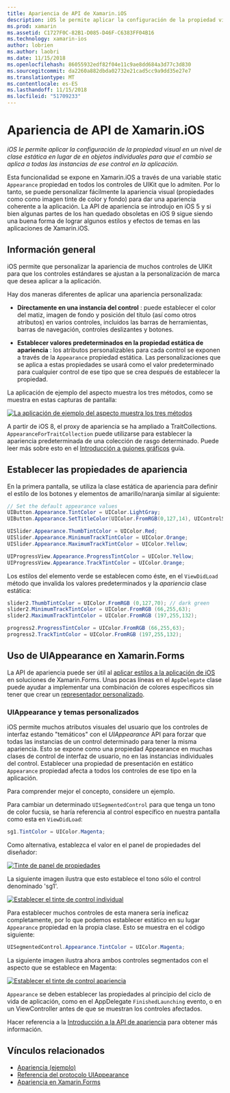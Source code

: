 ```yaml
---
title: Apariencia de API de Xamarin.iOS
description: iOS le permite aplicar la configuración de la propiedad visual en un nivel de clase estática en lugar de en objetos individuales para que el cambio se aplica a todas las instancias de ese control en la aplicación.
ms.prod: xamarin
ms.assetid: C1727F0C-82B1-D085-D46F-C6383FF04B16
ms.technology: xamarin-ios
author: lobrien
ms.author: laobri
ms.date: 11/15/2018
ms.openlocfilehash: 86055932edf82f04e11c9ae8dd684a3d77c3d830
ms.sourcegitcommit: da2260a882dbda02732e21cad5cc9a9dd35e27e7
ms.translationtype: MT
ms.contentlocale: es-ES
ms.lasthandoff: 11/15/2018
ms.locfileid: "51709233"
---
```

# <a name="appearance-api-in-xamarinios"></a>Apariencia de API de Xamarin.iOS

_iOS le permite aplicar la configuración de la propiedad visual en un nivel de clase estática en lugar de en objetos individuales para que el cambio se aplica a todas las instancias de ese control en la aplicación._

Esta funcionalidad se expone en Xamarin.iOS a través de una variable static `Appearance` propiedad en todos los controles de UIKit que lo admiten. Por lo tanto, se puede personalizar fácilmente la apariencia visual (propiedades como como imagen tinte de color y fondo) para dar una apariencia coherente a la aplicación. La API de apariencia se introdujo en iOS 5 y si bien algunas partes de los han quedado obsoletas en iOS 9 sigue siendo una buena forma de lograr algunos estilos y efectos de temas en las aplicaciones de Xamarin.iOS.

## <a name="overview"></a>Información general

iOS permite que personalizar la apariencia de muchos controles de UIKit para que los controles estándares se ajustan a la personalización de marca que desea aplicar a la aplicación.

Hay dos maneras diferentes de aplicar una apariencia personalizada:

- **Directamente en una instancia del control** : puede establecer el color del matiz, imagen de fondo y posición del título (así como otros atributos) en varios controles, incluidos las barras de herramientas, barras de navegación, controles deslizantes y botones.

- **Establecer valores predeterminados en la propiedad estática de apariencia** : los atributos personalizables para cada control se exponen a través de la `Appearance` propiedad estática. Las personalizaciones que se aplica a estas propiedades se usará como el valor predeterminado para cualquier control de ese tipo que se crea después de establecer la propiedad.

La aplicación de ejemplo del aspecto muestra los tres métodos, como se muestra en estas capturas de pantalla:

[![](introduction-to-the-appearance-api-images/appearance01-sml.png "La aplicación de ejemplo del aspecto muestra los tres métodos")](introduction-to-the-appearance-api-images/appearance01.png#lightbox)

A partir de iOS 8, el proxy de apariencia se ha ampliado a TraitCollections.
 `AppearanceForTraitCollection` puede utilizarse para establecer la apariencia predeterminada de una colección de rasgo determinado. Puede leer más sobre esto en el [Introducción a guiones gráficos](~/ios/user-interface/storyboards/unified-storyboards.md) guía.

## <a name="setting-appearance-properties"></a>Establecer las propiedades de apariencia

En la primera pantalla, se utiliza la clase estática de apariencia para definir el estilo de los botones y elementos de amarillo/naranja similar al siguiente:

```csharp
// Set the default appearance values
UIButton.Appearance.TintColor = UIColor.LightGray;
UIButton.Appearance.SetTitleColor(UIColor.FromRGB(0,127,14), UIControlState.Normal);

UISlider.Appearance.ThumbTintColor = UIColor.Red;
UISlider.Appearance.MinimumTrackTintColor = UIColor.Orange;
UISlider.Appearance.MaximumTrackTintColor = UIColor.Yellow;

UIProgressView.Appearance.ProgressTintColor = UIColor.Yellow;
UIProgressView.Appearance.TrackTintColor = UIColor.Orange;
```

Los estilos del elemento verde se establecen como éste, en el `ViewDidLoad` método que invalida los valores predeterminados y la *apariencia* clase estática:

```csharp
slider2.ThumbTintColor = UIColor.FromRGB (0,127,70); // dark green
slider2.MinimumTrackTintColor = UIColor.FromRGB (66,255,63);
slider2.MaximumTrackTintColor = UIColor.FromRGB (197,255,132);
```

```csharp
progress2.ProgressTintColor = UIColor.FromRGB (66,255,63);
progress2.TrackTintColor = UIColor.FromRGB (197,255,132);
```

## <a name="using-uiappearance-in-xamarinforms"></a>Uso de UIAppearance en Xamarin.Forms

La API de apariencia puede ser útil al [aplicar estilos a la aplicación de iOS](~/xamarin-forms/platform/ios/theme.md#uiappearance) en soluciones de Xamarin.Forms. Unas pocas líneas en el `AppDelegate` clase puede ayudar a implementar una combinación de colores específicos sin tener que crear un [representador personalizado](~/xamarin-forms/app-fundamentals/custom-renderer/index.md).

### <a name="custom-themes-and-uiappearance"></a>UIAppearance y temas personalizados

iOS permite muchos atributos visuales del usuario que los controles de interfaz estando "temáticos" con el *UIAppearance* API para forzar que todas las instancias de un control determinado para tener la misma apariencia. Esto se expone como una propiedad Appearance en muchas clases de control de interfaz de usuario, no en las instancias individuales del control. Establecer una propiedad de presentación en estático `Appearance` propiedad afecta a todos los controles de ese tipo en la aplicación.

Para comprender mejor el concepto, considere un ejemplo.

Para cambiar un determinado `UISegmentedControl` para que tenga un tono de color fucsia, se haría referencia al control específico en nuestra pantalla como esta en `ViewDidLoad`:

```csharp
sg1.TintColor = UIColor.Magenta;
```

Como alternativa, establezca el valor en el panel de propiedades del diseñador: 

[![](introduction-to-the-appearance-api-images/propertiespadtint.png "Tinte de panel de propiedades")](introduction-to-the-appearance-api-images/propertiespadtint.png#lightbox)

La siguiente imagen ilustra que esto establece el tono sólo el control denominado 'sg1'.

[![](introduction-to-the-appearance-api-images/image53.png "Establecer el tinte de control individual")](introduction-to-the-appearance-api-images/image53.png#lightbox)

Para establecer muchos controles de esta manera sería ineficaz completamente, por lo que podemos establecer estático en su lugar `Appearance` propiedad en la propia clase. Esto se muestra en el código siguiente:

```csharp
UISegmentedControl.Appearance.TintColor = UIColor.Magenta;
```

La siguiente imagen ilustra ahora ambos controles segmentados con el aspecto que se establece en Magenta:

[![](introduction-to-the-appearance-api-images/image54.png "Establecer el tinte de control apariencia")](introduction-to-the-appearance-api-images/image54.png#lightbox)

`Appearance` se deben establecer las propiedades al principio del ciclo de vida de aplicación, como en el AppDelegate `FinishedLaunching` evento, o en un ViewController antes de que se muestran los controles afectados.

Hacer referencia a la [Introducción a la API de apariencia](~/ios/user-interface/ios-ui/introduction-to-the-appearance-api.md) para obtener más información.

## <a name="related-links"></a>Vínculos relacionados

- [Apariencia (ejemplo)](https://developer.xamarin.com/samples/monotouch/Appearance/)
- [Referencia del protocolo UIAppearance](https://developer.apple.com/library/ios/documentation/UIKit/Reference/UIAppearance_Protocol/)
- [Apariencia en Xamarin.Forms](~/xamarin-forms/platform/ios/theme.md#uiappearance)
